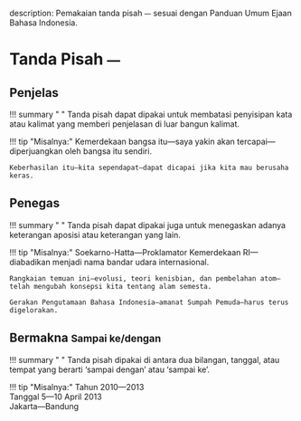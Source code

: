 description: Pemakaian tanda pisah <small><span class="penanda">—</span></small> sesuai dengan Panduan Umum Ejaan Bahasa Indonesia.

# Tanda Pisah <small><span class="penanda">—</span></small>

## Penjelas

!!! summary " "
    Tanda pisah dapat dipakai untuk membatasi penyisipan kata atau kalimat yang memberi penjelasan di luar bangun kalimat.

!!! tip "Misalnya:"
    Kemerdekaan bangsa itu—saya yakin akan tercapai—diperjuangkan oleh bangsa itu sendiri.

    Keberhasilan itu—kita sependapat—dapat dicapai jika kita mau berusaha keras.

## Penegas

!!! summary " "
    Tanda pisah dapat dipakai juga untuk menegaskan adanya keterangan aposisi atau keterangan yang lain.

!!! tip "Misalnya:"
    Soekarno-Hatta—Proklamator Kemerdekaan RI—diabadikan menjadi nama bandar udara internasional.

    Rangkaian temuan ini—evolusi, teori kenisbian, dan pembelahan atom—telah mengubah konsepsi kita tentang alam semesta.

    Gerakan Pengutamaan Bahasa Indonesia—amanat Sumpah Pemuda—harus terus digelorakan.

## Bermakna <small>Sampai ke/dengan</small>

!!! summary " "
    Tanda pisah dipakai di antara dua bilangan, tanggal, atau tempat yang berarti ‘sampai dengan’ atau ‘sampai ke’.

!!! tip "Misalnya:"
    Tahun 2010—2013  
    Tanggal 5—10 April 2013  
    Jakarta—Bandung


